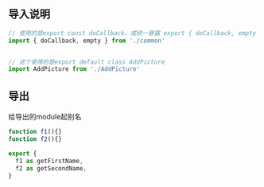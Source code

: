 ## 导入说明

```javascript
// 使用的是export const doCallback、或统一暴露 export { doCallback, empty }
import { doCallback, empty } from './common' 


// 这个使用的是export default class AddPicture
import AddPicture from './AddPicture'   
```



## 导出

给导出的module起别名 

```javascript
function f1(){}
function f2(){}

export {
  f1 as getFirstName,
  f2 as getSecondName,
}

```




